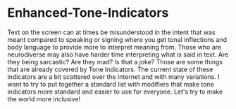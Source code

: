 # Enhanced-Tone-Indicators
Text on the screen can at times be misunderstood in the intent that was meant compared to speaking or signing where you get tonal inflections and body language to provide more to interpret meaning from. Those who are neurodiverse may also have harder time interpreting what is said in text. Are they being sarcastic? Are they mad? Is that a joke? Those are some things that are already covered by Tone Indicators. The current state of these indicators are a bit scattered over the internet and with many variations. I want to try to put together a standard list with modifiers that make tone indicators more standard and easier to use for everyone. Let's try to make the world more inclusive!
